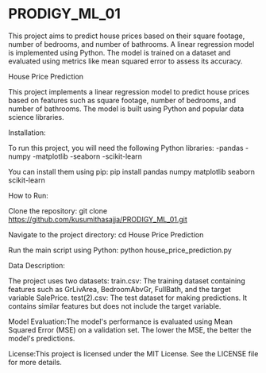 # PRODIGY_ML_01
This project aims to predict house prices based on their square footage, number of bedrooms, and number of bathrooms. A linear regression model is implemented using Python. The model is trained on a dataset and evaluated using metrics like mean squared error to assess its accuracy.

House Price Prediction

This project implements a linear regression model to predict house prices based on features such as square footage, number of bedrooms, and number of bathrooms. The model is built using Python and popular data science libraries.


Installation:

To run this project, you will need the following Python libraries:
-pandas
-numpy
-matplotlib
-seaborn
-scikit-learn

You can install them using pip:
pip install pandas numpy matplotlib seaborn scikit-learn

How to Run:

Clone the repository:
git clone https://github.com/kusumithasajja/PRODIGY_ML_01.git

Navigate to the project directory:
cd House Price Prediction

Run the main script using Python:
python house_price_prediction.py

Data Description:

The project uses two datasets:
train.csv: The training dataset containing features such as GrLivArea, BedroomAbvGr, FullBath, and the target variable SalePrice.
test(2).csv: The test dataset for making predictions. It contains similar features but does not include the target variable.

Model Evaluation:The model's performance is evaluated using Mean Squared Error (MSE) on a validation set. The lower the MSE, the better the model's predictions.

License:This project is licensed under the MIT License. See the LICENSE file for more details.
